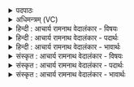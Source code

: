 <details><summary>पदपाठः</summary>

भद्र꣢म्। क꣡र्णे꣢꣯भिः। शृ꣣णुयाम। देवाः। भद्र꣢म्। प꣣श्येम। अक्ष꣡भिः꣢। अ꣢। क्ष꣡भिः꣢꣯। य꣣जत्राः। स्थिरैः꣢। अ꣡ङ्गैः꣢꣯। तुष्टु꣣वा꣡ꣳसः꣢। तु꣣। स्तुवा꣡ꣳसः꣢। त꣣नू꣡भिः꣢। वि। अ꣣शेमहि। देव꣡हि꣢तम्। दे꣣व꣢। हि꣣तम्। य꣢त्। आ꣡युः꣢꣯। १८७४।
</details>

<details><summary>अधिमन्त्रम् (VC)</summary>

- विश्वे देवाः
- गोतमो राहूगणः
- त्रिष्टुप्
- धैवतः
</details>

<details><summary>हिन्दी : आचार्य रामनाथ वेदालंकार - विषयः</summary>

अगले मन्त्र में अपनी आकाञ्क्षा प्रकट की गयी है।
</details>

<details><summary>हिन्दी : आचार्य रामनाथ वेदालंकार - पदार्थः</summary>

पदार्थान्वयभाषाः -  हे (देवाः) विद्वानो ! हम (कर्णेभिः) कानों से (भद्रम्) भद्र वचन (शृणुयाम) सुनें। हे (यजत्राः) पूजनीय माता,पिता,आचार्य,वानप्रस्थ,संन्यासी आदि जनो ! हम (अक्षभिः) आँखों से (भद्रम्) भद्र दृश्य (पश्येम) देखें। (तुष्टुवांसः) जगदीश्वर की स्तुति करनेवाले हम लोग (स्थिरैः) दृढ (अङ्गैः) सिर आदि अङ्गों से वा ब्रह्मचर्य आदि अङ्गों से और (तनूभिः) अन्नमय,प्राणमय,मनोमय आदि शरीरों से (यत्) जो (देवहितम्) सज्जनों का हित करनेवाली वा परमात्मदेव द्वारा निहित कम से कम सौ वर्ष की (आयुः) आयु है,वह (व्यशेमहि) प्राप्त करें ॥२॥
</details>

<details><summary>हिन्दी : आचार्य रामनाथ वेदालंकार - भावार्थः</summary>

भावार्थभाषाः -  मन,बुद्धि,प्राण,आँख,कान आदि जो अनुपम साधन मनुष्यों को परमात्मा ने दिये हैं,उनके सदुपयोग से भद्र जीवन बिताते हुए पूर्ण आयु प्राप्त करके आध्यात्मिक और भौतिक उन्नति निरन्तर करनी चाहिए ॥२॥
</details>

<details><summary>संस्कृत : आचार्य रामनाथ वेदालंकार - विषयः</summary>

अथ स्वाकाङ्क्षां प्रकटयति।
</details>

<details><summary>संस्कृत : आचार्य रामनाथ वेदालंकार - पदार्थः</summary>

पदार्थान्वयभाषाः -  हे (देवाः) विद्वांसः ! वयम् (कर्णेभिः) कर्णैः श्रोत्रैः (भद्रम्) कल्याणं वचनम् (शृणुयाम) आकर्णयेम। हे (यजत्राः) यजनीया मातापित्राचार्यवानप्रस्थसंन्यासिप्रभृतयो जनाः ! वयम् (अक्षभिः) नेत्रैः (भद्रम्) कल्याणं दृश्यम् (पश्येम) अवलोकयेम। (तुष्टुवांसः) जगदीश्वरं स्तुतवन्तः वयम् (स्थिरैः) दृढैः (अङ्गैः) शिर आदिभिः ब्रह्मचर्यादिभिश्च, (तनूभिः) अन्नमयप्राणमयमनोमयादिभिः शरीरैश्च (यत् देवहितम्२) देवेभ्यः सज्जनेभ्यो हितम् यद्वा देवेन परमात्मना निहितं न्यूनान्न्यूनं शतवार्षिकम् (आयुः) आयुष्यम् अस्ति,तत् (व्यशेमहि) सम्प्राप्नुयाम ॥२॥३
</details>

<details><summary>संस्कृत : आचार्य रामनाथ वेदालंकार - भावार्थः</summary>

भावार्थभाषाः -  मनोबुद्धिप्राणचक्षुःश्रोत्रादीनि यान्यनुपमानि साधनानि मनुष्येभ्यः परमात्मना प्रदत्तानि तेषां सदुपयोगेन भद्रजीवनयापनपुरस्सरं पुरुषायुषं प्राप्याध्यात्मिकी भौतिकी चोन्नतिः सततं कार्या ॥२॥
</details>